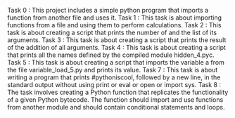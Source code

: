 Task 0 : This project includes a simple python program that imports a function from another file and uses it.
Task 1 : This task is about importing functions from a file and using them to perform calculations.
Task 2 : This task is about creating a script that prints the number of and the list of its arguments.
Task 3 : This task is about creating a script that prints the result of the addition of all arguments.
Task 4 : This task is about creating a script that prints all the names defined by the compiled module hidden_4.pyc.
Task 5 : This task is about creating a script that imports the variable a from the file variable_load_5.py and prints its value.
Task 7 : This task is about writing a program that prints #pythoniscool, followed by a new line, in the standard output without using print or eval or open or import sys.
Task 8 : The task involves creating a Python function that replicates the functionality of a given Python bytecode. The function should import and use functions from another module and should contain conditional statements and loops.
